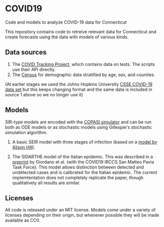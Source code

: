 # COVID19
Code and models to analyze COVID-19 data for Connecticut

This repository contains code to retreive relevant data for Connecticut and create 
forecasts using the data with models of various kinds.

## Data sources
1. The [COVID Tracking Project](https://covidtracking.com), which contains data on tests. The scripts use their API directly.
2. The [Census](https://www.census.gov/data/datasets.html) for demographic data stratified by age, sex, and counties.

(At earlier stages we used the Johns Hopkins University [CSSE COVID-19 data set](https://github.com/CSSEGISandData/COVID-19.git) but this keeps changing format and the same data is included in source 1 above so we no longer use it)

## Models
SIR-type models are encoded with the [COPASI simulator](http://copasi.org) and can be run both as ODE models or as stochastic models using Gillespie's stochastic simulation algorithm.

1. A basic SEIR model with three stages of infection (based on a [model by Alison Hill](https://alhill.shinyapps.io/COVID19seir/)). 

2. The SIDARTHE model of the Italian epidemic. This was described in a [preprint](https://arxiv.org/abs/2003.09861) by Giordano et al. (with the COVID19 IRCCS San Matteo Pavia Task Force). This model allows distinction between detected and undetected cases and is calibrated for the Italian epidemic. The current implemtentation does not completely replicate the paper, though qualitatively all results are similar.


## Licenses
All code is released under an MIT license. Models come under a variety of licenses depending on their origin, but whenever possible they will be made available as CC0.
